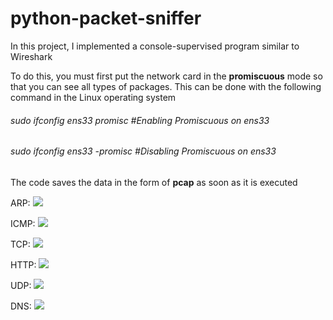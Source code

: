 # python-packet-sniffer
In this project, I implemented a console-supervised program similar to Wireshark

To do this, you must first put the network card in the <b>promiscuous</b> mode so that you can see all types of packages.
This can be done with the following command in the Linux operating system

<h6>sudo ifconfig ens33 promisc #Enabling Promiscuous on ens33</h6>

<h6>sudo ifconfig ens33 -promisc #Disabling Promiscuous on ens33</h6>

The code saves the data in the form of <b>pcap</b> as soon as it is executed


ARP:
<image src = "https://raw.githubusercontent.com/zahraakhlaghi/python-packet-sniffer/master/images/arp.png" />


ICMP:
<image src = "https://raw.githubusercontent.com/zahraakhlaghi/python-packet-sniffer/master/images/icmp.png" />


TCP:
<image src = "https://raw.githubusercontent.com/zahraakhlaghi/python-packet-sniffer/master/images/tcp.png" />


HTTP:
<image src = "https://raw.githubusercontent.com/zahraakhlaghi/python-packet-sniffer/master/images/http.png" />
   
   
UDP:
<image src = "https://raw.githubusercontent.com/zahraakhlaghi/python-packet-sniffer/master/images/udp.png" />


DNS:
<image src = "https://raw.githubusercontent.com/zahraakhlaghi/python-packet-sniffer/master/images/dns.png" />
                                                                                                          
